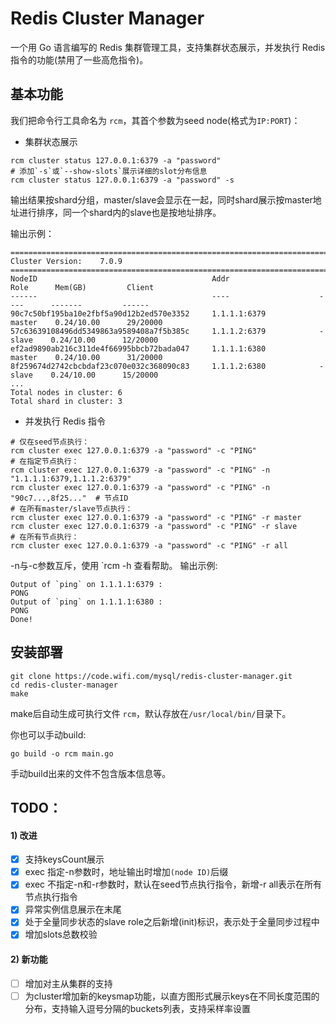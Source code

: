 # Redis Cluster Manager

一个用 Go 语言编写的 Redis 集群管理工具，支持集群状态展示，并发执行 Redis 指令的功能(禁用了一些高危指令)。

## 基本功能
我们把命令行工具命名为 `rcm`，其首个参数为seed node(格式为`IP:PORT`)：
- 集群状态展示
```
rcm cluster status 127.0.0.1:6379 -a "password"
# 添加`-s`或`--show-slots`展示详细的slot分布信息
rcm cluster status 127.0.0.1:6379 -a "password" -s
```
输出结果按shard分组，master/slave会显示在一起，同时shard展示按master地址进行排序，同一个shard内的slave也是按地址排序。

输出示例：
```text
=======================================================================================================
Cluster Version:    7.0.9
=======================================================================================================
NodeID                                       Addr                    Role      Mem(GB)         Client          
------                                       ----                    ----      -------         ------          
90c7c50bf195ba10e2fbf5a90d12b2ed570e3352     1.1.1.1:6379            master    0.24/10.00      29/20000        
57c63639108496dd5349863a9589408a7f5b385c     1.1.1.2:6379            -slave    0.24/10.00      12/20000                    
ef2ad9890ab216c311de4f66995bbcb72bada047     1.1.1.1:6380            master    0.24/10.00      31/20000       
8f259674d2742cbcbdaf23c070e032c368090c83     1.1.1.2:6380            -slave    0.24/10.00      15/20000                    
...         
Total nodes in cluster: 6
Total shard in cluster: 3
```
- 并发执行 Redis 指令
```
# 仅在seed节点执行：
rcm cluster exec 127.0.0.1:6379 -a "password" -c "PING"
# 在指定节点执行：
rcm cluster exec 127.0.0.1:6379 -a "password" -c "PING" -n "1.1.1.1:6379,1.1.1.2:6379"
rcm cluster exec 127.0.0.1:6379 -a "password" -c "PING" -n "90c7...,8f25..."  # 节点ID
# 在所有master/slave节点执行：
rcm cluster exec 127.0.0.1:6379 -a "password" -c "PING" -r master
rcm cluster exec 127.0.0.1:6379 -a "password" -c "PING" -r slave
# 在所有节点执行：
rcm cluster exec 127.0.0.1:6379 -a "password" -c "PING" -r all
```
-n与-c参数互斥，使用 `rcm -h 查看帮助。
输出示例:
```text
Output of `ping` on 1.1.1.1:6379 :
PONG
Output of `ping` on 1.1.1.1:6380 :
PONG
Done!
```

## 安装部署
```
git clone https://code.wifi.com/mysql/redis-cluster-manager.git
cd redis-cluster-manager
make
```
make后自动生成可执行文件 `rcm`，默认存放在`/usr/local/bin/`目录下。

你也可以手动build:
```
go build -o rcm main.go
```
手动build出来的文件不包含版本信息等。

## TODO：
#### 1) 改进
- [x] 支持keysCount展示
- [x] exec 指定-n参数时，地址输出时增加`(node ID)`后缀
- [x] exec 不指定-n和-r参数时，默认在seed节点执行指令，新增-r all表示在所有节点执行指令
- [x] 异常实例信息展示在末尾
- [x] 处于全量同步状态的slave role之后新增(init)标识，表示处于全量同步过程中
- [x] 增加slots总数校验
#### 2) 新功能
- [ ] 增加对主从集群的支持
- [ ] 为cluster增加新的keysmap功能，以直方图形式展示keys在不同长度范围的分布，支持输入逗号分隔的buckets列表，支持采样率设置
